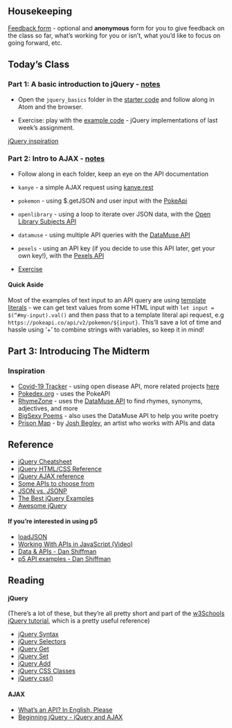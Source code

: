## Housekeeping

[Feedback form](https://forms.gle/VUoAmSrS1YbuD3ts8) - optional and **anonymous** form for you to give feedback on the class so far, what’s working for you or isn’t, what you’d like to focus on going forward, etc.

## Today’s Class

### Part 1: A basic introduction to jQuery - [notes](jquery.md)
- Open the `jquery_basics` folder in the [starter code](https://drive.google.com/file/d/1lZ2iwINVhRHON7Yr1cdWqDIs261Vpg1o/view?usp=sharing) and follow along in Atom and the browser.

- Exercise: play with the [example code](https://drive.google.com/file/d/1rSvaNAPFmz5IOay5lTCQz_wVXcbn7N-A/view?usp=sharing) - jQuery implementations of last week’s assignment.


[jQuery inspiration](https://www.awwwards.com/websites/jquery/)

### Part 2: Intro to AJAX - [notes](AJAX.md)
- Follow along in each folder, keep an eye on the API documentation
- `kanye` - a simple AJAX request using [kanye.rest](https://kanye.rest/)
- `pokemon` - using $.getJSON and user input with the [PokeApi](https://pokeapi.co/docs/v2#pokemon)
- `openlibrary` - using a loop to iterate over JSON data, with the [Open Library Subjects API](https://openlibrary.org/dev/docs/api/subjects)
- `datamuse` - using multiple API queries with the [DataMuse API](https://www.datamuse.com/api/)
- `pexels` - using an API key (if you decide to use this API later, get your own key!), with the [Pexels API](https://www.pexels.com/api/)

- [Exercise](AJAX_exercise.md)

#### Quick Aside
Most of the examples of text input to an API query are using [template literals](https://developer.mozilla.org/en-US/docs/Web/JavaScript/Reference/Template_literals) -
we can get text values from some HTML input with `let input = $(“#my-input).val()` and then pass that to a template literal api request, e.g `https://pokeapi.co/api/v2/pokemon/${input}`. This’ll save a lot of time and hassle using ‘+’ to combine strings with variables, so keep it in mind!

## Part 3: Introducing The Midterm

### Inspiration

- [Covid-19 Tracker](https://viruscovid.tech/) - using open disease API, more related projects [here](https://github.com/disease-sh/awesome-novelcovid)
- [Pokedex.org](https://pokedex.org/) -  uses the PokeAPI
- [RhymeZone](https://rhymezone.com/) - uses the [DataMuse API](https://www.datamuse.com/api/) to find rhymes, synonyms, adjectives, and more
- [BigSexy Poems](https://bennadel.github.io/big-sexy-poems-poc/) - also uses the DataMuse API to help you write poetry
- [Prison Map](http://prisonmap.com/) - by [Josh Begley](https://joshbegley.com/), an artist who works with APIs and data


## Reference
- [jQuery Cheatsheet](https://oscarotero.com/jquery/)
- [jQuery HTML/CSS Reference](https://www.w3schools.com/jquery/jquery_ref_html.asp)
- [jQuery AJAX reference](https://www.w3schools.com/jquery/jquery_ref_ajax.asp)
- [Some APIs to choose from](apis.md)
- [JSON vs. JSONP](https://stackoverflow.com/questions/2887209/what-are-the-differences-between-json-and-jsonp)
- [The Best jQuery Examples](https://www.freecodecamp.org/news/the-best-jquery-examples/)
- [Awesome jQuery](https://github.com/petk/awesome-jquery)

#### If you’re interested in using p5
- [loadJSON](https://p5js.org/reference/#/p5/loadJSON)
- [Working With APIs in JavaScript (Video)](https://www.youtube.com/watch?v=ecT42O6I_WI&list=PLRqwX-V7Uu6a-SQiI4RtIwuOrLJGnel0r&index=5)
- [Data & APIs - Dan Shiffman](https://shiffman.net/a2z/data-apis/)
- [p5 API examples - Dan Shiffman](https://editor.p5js.org/a2zitp/collections/cgfJWhpsE)

## Reading

#### jQuery

(There’s a lot of these, but they’re all pretty short and part of the [w3Schools jQuery tutorial](https://www.w3schools.com/jquery/default.asp), which is a pretty useful reference)

- [jQuery Syntax](https://www.w3schools.com/jquery/jquery_syntax.asp)
- [jQuery Selectors](https://www.w3schools.com/jquery/jquery_selectors.asp)
- [jQuery Get](https://www.w3schools.com/jquery/jquery_dom_get.asp)
- [jQuery Set](https://www.w3schools.com/jquery/jquery_dom_set.asp)
- [jQuery Add](https://www.w3schools.com/jquery/jquery_dom_add.asp)
- [jQuery CSS Classes](https://www.w3schools.com/jquery/jquery_css_classes.asp)
- [jQuery css()](https://www.w3schools.com/jquery/jquery_css.asp)
#### AJAX
- [What’s an API? In English, Please](https://www.freecodecamp.org/news/what-is-an-api-in-english-please-b880a3214a82/)
- [Beginning jQuery - jQuery and AJAX](https://drive.google.com/file/d/10zPmSaGSsw_ODXEc2dqmCBdQ64FqQFvb/view?usp=sharing)



